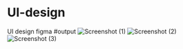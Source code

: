 # UI-design
UI design figma
#output
![Screenshot (1)](https://user-images.githubusercontent.com/95992845/162795163-30375c07-2fde-449c-98b9-17305a8796a7.png)
![Screenshot (2)](https://user-images.githubusercontent.com/95992845/162795180-2cd3a748-c259-40fe-9087-c8c040f1fcf3.png)
![Screenshot (3)](https://user-images.githubusercontent.com/95992845/162795185-7ef3ccc2-39d0-4999-81aa-8c9213b22d2f.png)
